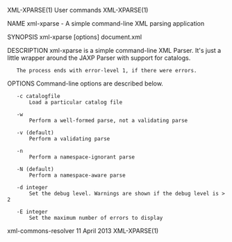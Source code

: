 XML-XPARSE(1)                                                                                   User commands                                                                                   XML-XPARSE(1)



NAME
       xml-xparse - A simple command-line XML parsing application


SYNOPSIS
       xml-xparse [options] document.xml


DESCRIPTION
       xml-xparse is a simple command-line XML Parser. It's just a little wrapper around the JAXP Parser with support for catalogs.

       The process ends with error-level 1, if there were errors.


OPTIONS
       Command-line options are described below.


       -c catalogfile
           Load a particular catalog file

       -w
           Perform a well-formed parse, not a validating parse

       -v (default)
           Perform a validating parse

       -n
           Perform a namespace-ignorant parse

       -N (default)
           Perform a namespace-aware parse

       -d integer
           Set the debug level. Warnings are shown if the debug level is > 2

       -E integer
           Set the maximum number of errors to display




xml-commons-resolver                                                                            11 April 2013                                                                                   XML-XPARSE(1)

